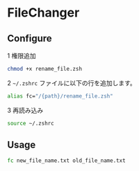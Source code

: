 # FileChanger

## Configure

1 権限追加

```zsh
chmod +x rename_file.zsh
```

2 `~/.zshrc` ファイルに以下の行を追加します。

```zsh
alias fc="/{path}/rename_file.zsh"
```

3 再読み込み

```zsh
source ~/.zshrc
```

## Usage

```zsh
fc new_file_name.txt old_file_name.txt
```